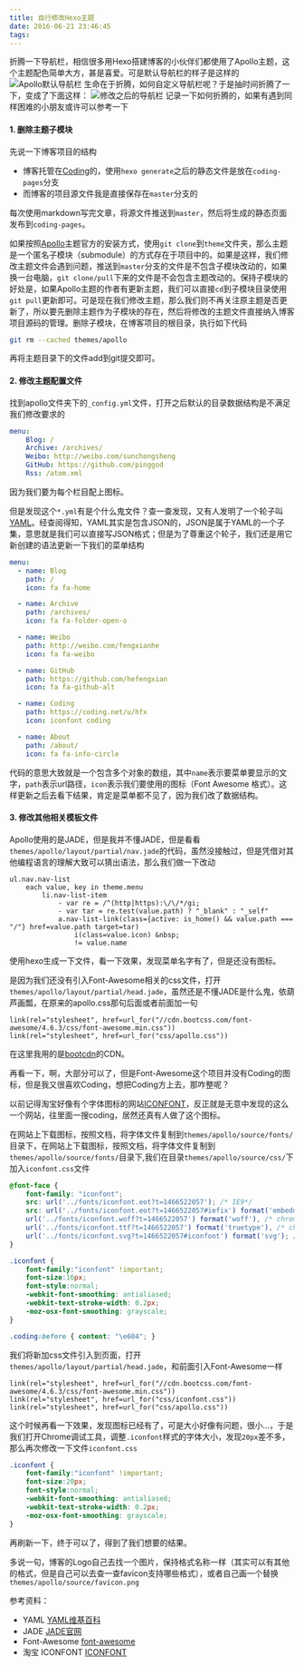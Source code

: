 ```yaml
---
title: 自行修改Hexo主题
date: 2016-06-21 23:46:45
tags:
---
```


折腾一下导航栏，相信很多用Hexo搭建博客的小伙伴们都使用了Apollo主题，这个主题配色简单大方，甚是喜爱。可是默认导航栏的样子是这样的
![Apollo默认导航栏](http://7d9jd9.com1.z0.glb.clouddn.com/2016-06-23-org-nav.png "默认导航栏的样子")
生命在于折腾，如何自定义导航栏呢？于是抽时间折腾了一下，变成了下面这样：
![修改之后的导航栏](http://7d9jd9.com1.z0.glb.clouddn.com/2016-06-23-nav-result.png "修改之后的样子")
记录一下如何折腾的，如果有遇到同样困难的小朋友或许可以参考一下
<!--more-->

#### 1. 删除主题子模块

先说一下博客项目的结构

* 博客托管在[Coding](https://coding.net)的，使用`hexo generate`之后的静态文件是放在`coding-pages`分支
* 而博客的项目源文件我是直接保存在`master`分支的

每次使用markdown写完文章，将源文件推送到`master`，然后将生成的静态页面发布到`coding-pages`。

如果按照[Apollo](https://github.com/pinggod/hexo-theme-apollo)主题官方的安装方式，使用`git clone`到`theme`文件夹，那么主题是一个匿名子模块（submodule）的方式存在于项目中的。如果是这样，我们修改主题文件会遇到问题，推送到`master`分支的文件是不包含子模块改动的，如果换一台电脑，`git clone/pull`下来的文件是不会包含主题改动的。保持子模块的好处是，如果Apollo主题的作者有更新主题，我们可以直接`cd`到子模块目录使用`git pull`更新即可。可是现在我们修改主题，那么我们则不再关注原主题是否更新了，所以要先删除主题作为子模块的存在，然后将修改的主题文件直接纳入博客项目源码的管理。删除子模块，在博客项目的根目录，执行如下代码
```bash
git rm --cached themes/apollo
```
再将主题目录下的文件add到git提交即可。


#### 2. 修改主题配置文件

找到apollo文件夹下的`_config.yml`文件，打开之后默认的目录数据结构是不满足我们修改要求的
```yaml
menu:
    Blog: /
    Archive: /archives/
    Weibo: http://weibo.com/sunchongsheng
    GitHub: https://github.com/pinggod
    Rss: /atom.xml
```
因为我们要为每个栏目配上图标。

但是发现这个`*.yml`有是个什么鬼文件？查一查发现，又有人发明了一个轮子叫[YAML](https://zh.wikipedia.org/wiki/YAML)。经查阅得知，YAML其实是包含JSON的，JSON是属于YAML的一个子集，意思就是我们可以直接写JSON格式；但是为了尊重这个轮子，我们还是用它新创建的语法更新一下我们的菜单结构
```yaml
menu:
  - name: Blog
    path: /
    icon: fa fa-home

  - name: Archive
    path: /archives/
    icon: fa fa-folder-open-o

  - name: Weibo
    path: http://weibo.com/fengxianhe
    icon: fa fa-weibo

  - name: GitHub
    path: https://github.com/hefengxian
    icon: fa fa-github-alt

  - name: Coding
    path: https://coding.net/u/hfx
    icon: iconfont coding

  - name: About
    path: /about/
    icon: fa fa-info-circle
```
代码的意思大致就是一个包含多个对象的数组，其中`name`表示要菜单要显示的文字，`path`表示url路径，`icon`表示我们要使用的图标（Font Awesome 格式）。这样更新之后去看下结果，肯定是菜单都不见了，因为我们改了数据结构。


#### 3. 修改其他相关模板文件


Apollo使用的是JADE，但是我并不懂JADE，但是看看`themes/apollo/layout/partial/nav.jade`的代码，虽然没接触过，但是凭借对其他编程语言的理解大致可以猜出语法，那么我们做一下改动
```jade
ul.nav.nav-list
    each value, key in theme.menu
        li.nav-list-item
            - var re = /^(http|https):\/\/*/gi;
            - var tar = re.test(value.path) ? "_blank" : "_self"
            a.nav-list-link(class={active: is_home() && value.path === "/"} href=value.path target=tar)
                i(class=value.icon) &nbsp;
                != value.name
```
使用hexo生成一下文件，看一下效果，发现菜单名字有了，但是还没有图标。

是因为我们还没有引入Font-Awesome相关的css文件，打开`themes/apollo/layout/partial/head.jade`，虽然还是不懂JADE是什么鬼，依葫芦画瓢，在原来的apollo.css那句后面或者前面加一句
```jade
link(rel="stylesheet", href=url_for("//cdn.bootcss.com/font-awesome/4.6.3/css/font-awesome.min.css"))
link(rel="stylesheet", href=url_for("css/apollo.css"))
```
在这里我用的是[bootcdn](http://www.bootcdn.cn/)的CDN。

再看一下，啊，大部分可以了，但是Font-Awesome这个项目并没有Coding的图标，但是我又很喜欢Coding，想把Coding方上去，那咋整呢？

以前记得淘宝好像有个字体图标的网站[ICONFONT](http://iconfont.cn/)，反正就是无意中发现的这么一个网站，往里面一搜coding，居然还真有人做了这个图标。

在网站上下载图标，按照文档，将字体文件复制到`themes/apollo/source/fonts/`目录下，在网站上下载图标，按照文档，将字体文件复制到`themes/apollo/source/fonts/`目录下,我们在目录`themes/apollo/source/css/`下加入`iconfont.css`文件
```css
@font-face {
    font-family: "iconfont";
    src: url('../fonts/iconfont.eot?t=1466522057'); /* IE9*/
    src: url('../fonts/iconfont.eot?t=1466522057#iefix') format('embedded-opentype'), /* IE6-IE8 */
    url('../fonts/iconfont.woff?t=1466522057') format('woff'), /* chrome, firefox */
    url('../fonts/iconfont.ttf?t=1466522057') format('truetype'), /* chrome, firefox, opera, Safari, Android, iOS 4.2+*/
    url('../fonts/iconfont.svg?t=1466522057#iconfont') format('svg'); /* iOS 4.1- */
}

.iconfont {
    font-family:"iconfont" !important;
    font-size:16px;
    font-style:normal;
    -webkit-font-smoothing: antialiased;
    -webkit-text-stroke-width: 0.2px;
    -moz-osx-font-smoothing: grayscale;
}

.coding:before { content: "\e604"; }

```
我们将新加css文件引入到页面，打开`themes/apollo/layout/partial/head.jade`，和前面引入Font-Awesome一样
```jade
link(rel="stylesheet", href=url_for("//cdn.bootcss.com/font-awesome/4.6.3/css/font-awesome.min.css"))
link(rel="stylesheet", href=url_for("css/iconfont.css"))
link(rel="stylesheet", href=url_for("css/apollo.css"))
```
这个时候再看一下效果，发现图标已经有了，可是大小好像有问题，很小...，于是我们打开Chrome调试工具，调整`.iconfont`样式的字体大小，发现`20px`差不多，那么再次修改一下文件`iconfont.css`
```css
.iconfont {
    font-family:"iconfont" !important;
    font-size:20px;
    font-style:normal;
    -webkit-font-smoothing: antialiased;
    -webkit-text-stroke-width: 0.2px;
    -moz-osx-font-smoothing: grayscale;
}
```
再刷新一下，终于可以了，得到了我们想要的结果。

多说一句，博客的Logo自己去找一个图片，保持格式名称一样（其实可以有其他的格式，但是自己可以去查一查favicon支持哪些格式），或者自己画一个替换`themes/apollo/source/favicon.png`

参考资料：

* YAML [YAML维基百科](https://zh.wikipedia.org/wiki/YAML)
* JADE [JADE官网](http://jade-lang.com/)
* Font-Awesome [font-awesome](http://fontawesome.io/)
* 淘宝 ICONFONT [ICONFONT](http://iconfont.cn/)
